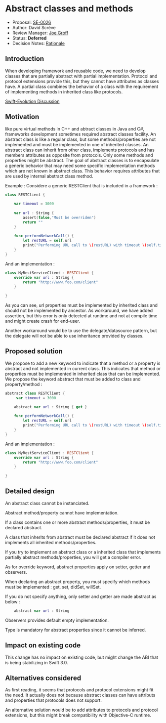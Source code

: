 # Abstract classes and methods

* Proposal: [SE-0026](https://github.com/apple/swift-evolution/blob/master/proposals/0026-abstract-classes-and-methods.md)
* Author: David Scrève
* Review Manager: [Joe Groff](https://github.com/jckarter/)
* Status: **Deferred**
* Decision Notes: [Rationale](https://lists.swift.org/pipermail/swift-evolution-announce/2016-March/000056.html)

## Introduction

When developing framework and reusable code, we need to develop classes that are partially 
abstract with partial implementation. Protocol and protocol extensions provide this, but 
they cannot have attributes as classes have.
A partial class combines the behavior of a class with the requirement of implementing methods
in inherited class like protocols.

[Swift-Evolution Discussion](https://lists.swift.org/pipermail/swift-evolution/Week-of-Mon-20160104/005728.html) 

## Motivation

like pure virtual methods in C++ and abtract classes in Java and C#, frameworks development 
sometimes required abstract classes facility.
An abstract class is like a regular class, but some methods/properties are not implemented 
and must be implemented in one of inherited classes.
An abstract class can inherit from other class, implements protocols and has members 
attributes as opposite from protocols.
Only some methods and properties might be abstract.
The goal of abstract classes is to encapsulate a generic behavior that may need some 
specific implementation methods which are not known in abstract class. This behavior 
requires attributes that are used by internal abstract class method.

Example : 
Considere a generic RESTClient that is included in a framework : 

```swift
class RESTClient {
    
    var timeout = 3000
    
    var url : String {
        assert(false,"Must be overriden")
        return ""
    }
    
    func performNetworkCall() {
        let restURL = self.url
        print("Performing URL call to \(restURL) with timeout \(self.timeout)")
    }
}

```

And an implementation : 
```swift
class MyRestServiceClient : RESTClient {
    override var url : String {
        return "http://www.foo.com/client"
    }
    
}
```

As you can see, url properties must be implemented by inherited class and should not be 
implemented by ancestor.
As workaround, we have added assertion, but this error is only detected at runtime and not 
at compile time and might create crash for end-user.

Another workaround would be to use the delegate/datasource pattern, but the delegate will 
not be able to use inheritance provided by classes.

## Proposed solution
We propose to add a new keyword to indicate that a method or a property is abstract and 
not implemented in current class.
This indicates that method or properties must be implemented in inherited class that can 
be implemented.
We propose the keyword abstract that must be added to class and property/method : 

```swift
abstract class RESTClient {    
     var timeout = 3000

    abstract var url : String { get }
    
    func performNetworkCall() {
        let restURL = self.url
        print("Performing URL call to \(restURL) with timeout \(self.timeout)")
    }
}
```

And an implementation : 
```swift
class MyRestServiceClient : RESTClient {
    override var url : String {
        return "http://www.foo.com/client"
    }
    
}
```

## Detailed design
An abstract class cannot be instanciated. 

Abstract method/property cannot have implementation.

If a class contains one or more abstract methods/properties, it must be declared abstract.

A class that inherits from abstract must be declared abstract if it does not implements 
all inherited methods/properties.

If you try to implement an abstract class or a inherited class that implements partially 
abstract methods/properties, you will get a compiler error.

As for override keyword, abstract properties apply on setter, getter and observers. 

When declaring an abstract property, you must specify which methods must be implemented : 
get, set, didSet, willSet. 

If you do not specify anything, only setter and getter are made 
abstract as below : 

```swift
    abstract var url : String
```

Observers provides default empty implementation.

Type is mandatory for abstract properties since it cannot be inferred.

## Impact on existing code
This change has no impact on existing code, but might change the ABI that is being 
stabilizing in Swift 3.0.

## Alternatives considered
As first reading, it seems that protocols and protocol extensions might fit the need. It 
actually does not because abstract classes can have attributs and properties that 
protocols does not support.

An alternative solution would be to add attributes to protocols and protocol extensions, 
but this might break compatibility with Objective-C runtime.




